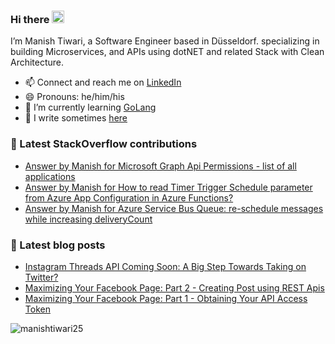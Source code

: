 <!--
**manishtiwari25/manishtiwari25** is a ✨ _special_ ✨ repository because its `README.md` (this file) appears on your GitHub profile.

Here are some ideas to get you started:

- 🔭 I’m currently working on ...
- 🌱 I’m currently learning ...
- 👯 I’m looking to collaborate on ...
- 🤔 I’m looking for help with ...
- 💬 Ask me about ...
- 📫 How to reach me: ...
- 😄 Pronouns: ...
- ⚡ Fun fact: ...
-->
### Hi there <img src="https://media.giphy.com/media/hvRJCLFzcasrR4ia7z/giphy.gif" width="20px">

I’m Manish Tiwari, a Software Engineer based in Düsseldorf. specializing in building Microservices, and APIs using dotNET and related Stack with Clean Architecture.

- 📫 Connect and reach me on [LinkedIn](https://www.linkedin.com/in/its-manishtiwari)
- 😄 Pronouns: he/him/his
- 🌱 I’m currently learning [GoLang](https://go.dev/)
- 📓 I write sometimes [here](https://blogs.bitesinbyte.com/)

### 🥞 Latest StackOverflow contributions

<!-- STACKOVERFLOW:START -->
- [Answer by Manish for Microsoft Graph Api Permissions - list of all applications](https://stackoverflow.com/questions/78310792/microsoft-graph-api-permissions-list-of-all-applications/78311053#78311053)
- [Answer by Manish for How to read Timer Trigger Schedule parameter from Azure App Configuration in Azure Functions?](https://stackoverflow.com/questions/76310081/how-to-read-timer-trigger-schedule-parameter-from-azure-app-configuration-in-azu/76314377#76314377)
- [Answer by Manish for Azure Service Bus Queue: re-schedule messages while increasing deliveryCount](https://stackoverflow.com/questions/76311885/azure-service-bus-queue-re-schedule-messages-while-increasing-deliverycount/76314222#76314222)
<!-- STACKOVERFLOW:END -->

### 🥞 Latest blog posts

<!-- Blog:START -->
- [Instagram Threads API Coming Soon: A Big Step Towards Taking on Twitter?](https://blogs.bitesinbyte.com//posts/instagram-thread-api/)
- [Maximizing Your Facebook Page: Part 2 - Creating Post using REST Apis](https://blogs.bitesinbyte.com//posts/how-to-post-on-facebook-page-using-rest-api-part2/)
- [Maximizing Your Facebook Page: Part 1 - Obtaining Your API Access Token](https://blogs.bitesinbyte.com//posts/how-to-post-on-facebook-page-using-rest-api-part1/)
<!-- Blog:END -->


<p align="left"> <img src="https://komarev.com/ghpvc/?username=manishtiwari25" alt="manishtiwari25" /> </p>
